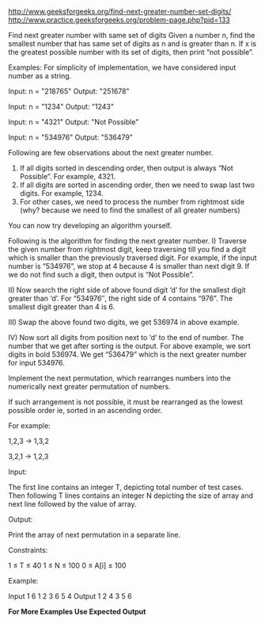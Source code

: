 http://www.geeksforgeeks.org/find-next-greater-number-set-digits/
http://www.practice.geeksforgeeks.org/problem-page.php?pid=133

Find next greater number with same set of digits
Given a number n, find the smallest number that has same set of digits as n and is greater than n. If x is the greatest possible number with its set of digits, then print “not possible”.

Examples:
For simplicity of implementation, we have considered input number as a string.

Input:  n = "218765"
Output: "251678"

Input:  n = "1234"
Output: "1243"

Input: n = "4321"
Output: "Not Possible"

Input: n = "534976"
Output: "536479"

Following are few observations about the next greater number.
1) If all digits sorted in descending order, then output is always “Not Possible”. For example, 4321.
2) If all digits are sorted in ascending order, then we need to swap last two digits. For example, 1234.
3) For other cases, we need to process the number from rightmost side (why? because we need to find the smallest of all greater numbers)

You can now try developing an algorithm yourself.

Following is the algorithm for finding the next greater number.
I) Traverse the given number from rightmost digit, keep traversing till you find a digit which is smaller than the previously traversed digit. For example, if the input number is “534976”, we stop at 4 because 4 is smaller than next digit 9. If we do not find such a digit, then output is “Not Possible”.

II) Now search the right side of above found digit ‘d’ for the smallest digit greater than ‘d’. For “534976″, the right side of 4 contains “976”. The smallest digit greater than 4 is 6.

III) Swap the above found two digits, we get 536974 in above example.

IV) Now sort all digits from position next to ‘d’ to the end of number. The number that we get after sorting is the output. For above example, we sort digits in bold 536974. We get “536479” which is the next greater number for input 534976.

Implement the next permutation, which rearranges numbers into the numerically next greater permutation of numbers.

If such arrangement is not possible, it must be rearranged as the lowest possible order ie, sorted in an ascending order.

For example:

1,2,3 → 1,3,2

3,2,1 → 1,2,3

 

Input:

The first line contains an integer T, depicting total number of test cases. 
Then following T lines contains an integer N depicting the size of array and next line followed by the value of array.


Output:

Print the array of next permutation in a separate line.


Constraints:

1 ≤ T ≤ 40
1 ≤ N ≤ 100
0 ≤ A[i] ≤ 100


Example:

Input
1
6
1 2 3 6 5 4
Output
1 2 4 3 5 6

**For More Examples Use Expected Output**
